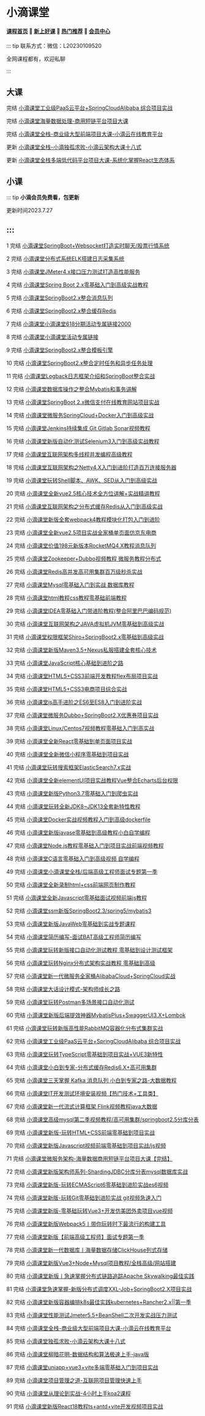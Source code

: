 # 小滴课堂

#### [**课程首页**](../../README.md) 💖 [**新上好课**](./xshk.md) 💖 [**热门推荐**](./rmtj.md) 💖 [**会员中心**](./vip.md)

::: tip
联系方式：微信：L20230109520

全网课程都有，欢迎私聊

:::

## 大课

完结 [小滴课堂工业级PaaS云平台+SpringCloudAlibaba 综合项目实战](https://xdclass.net/#/coursedetail?video_id=62)

完结 [小滴课堂海量数据处理-商用短链平台项目大课](https://xdclass.net/#/coursedetail?video_id=71)

完结 [小滴课堂全栈-商业级大型前端项目大课-小滴云在线教育平台](https://xdclass.net/videoDetailsPage?id=84)

更新 [小滴课堂全栈-小滴独孤求败-小滴云架构大课十八式](https://xdclass.net/videoDetailsPage?id=85)

更新 [小滴课堂全栈多端低代码平台项目大课-系统化掌握React生态体系](https://xdclass.net/videoDetailsPage?id=93)

## 小课

::: tip
**小滴会员免费看，包更新**

更新时间2023.7.27

:::
------

1 完结 [小滴课堂SpringBoot+Websocket打造实时聊天/股票行情系统](https://xdclass.net/videoDetailsPage?id=1)

2 完结 [小滴课堂分布式系统ELK搭建日志采集系统](https://xdclass.net/videoDetailsPage?id=2)

3 完结 [小滴课堂JMeter4.x接口压力测试打造高性能服务](https://xdclass.net/videoDetailsPage?id=3)

4 完结 [小滴课堂Spring Boot 2.x零基础入门到高级实战教程](https://xdclass.net/videoDetailsPage?id=4)

5 完结 [小滴课堂SpringBoot2.x整合消息队列](https://xdclass.net/videoDetailsPage?id=5)

6 完结 [小滴课堂SpringBoot2.x整合缓存Redis](https://xdclass.net/videoDetailsPage?id=6)

7 完结 [小滴课堂小滴课堂618分期活动专属链接2000](https://xdclass.net/videoDetailsPage?id=7)

8 完结 [小滴课堂小滴课堂活动专属链接](https://xdclass.net/videoDetailsPage?id=8)

9 完结 [小滴课堂SpringBoot2.x整合模板引擎](https://xdclass.net/videoDetailsPage?id=9)

10 完结 [小滴课堂SpringBoot2.x整合定时任务和异步任务处理](https://xdclass.net/videoDetailsPage?id=10)

11 完结 [小滴课堂Logback日志框架介绍和SpringBoot整合实战](https://xdclass.net/videoDetailsPage?id=11)

12 完结 [小滴课堂数据库操作之整合Mybatis和事务讲解](https://xdclass.net/videoDetailsPage?id=12)

13 完结 [小滴课堂SpringBoot 2.x微信支付在线教育网站项目实战](https://xdclass.net/videoDetailsPage?id=13)

14 完结 [小滴课堂微服务SpringCloud+Docker入门到高级实战](https://xdclass.net/videoDetailsPage?id=14)

15 完结 [小滴课堂Jenkins持续集成 Git Gitlab Sonar视频教程](https://xdclass.net/videoDetailsPage?id=15)

16 完结 [小滴课堂新版自动化测试Selenium3入门到高级实战教程](https://xdclass.net/videoDetailsPage?id=16)

17 完结 [小滴课堂互联网架构多线程并发编程高级教程](https://xdclass.net/videoDetailsPage?id=17)

18 完结 [小滴课堂互联网架构之Netty4.X入门到进阶打造百万连接服务器](https://xdclass.net/videoDetailsPage?id=18)

19 完结 [小滴课堂玩转Shell脚本、AWK、SED从入门到高级实战](https://xdclass.net/videoDetailsPage?id=19)

20 完结 [小滴课堂全新vue2.5核心技术全方位讲解+实战精讲教程](https://xdclass.net/videoDetailsPage?id=20)

21 完结 [小滴课堂互联网架构之分布式缓存Redis从入门到高级实战](https://xdclass.net/videoDetailsPage?id=21)

22 完结 [小滴课堂新版全套webpack4教程模块化打包入门到进阶](https://xdclass.net/videoDetailsPage?id=22)

23 完结 [小滴课堂全新vue2.5项目实战全家桶单页面仿京东电商](https://xdclass.net/videoDetailsPage?id=23)

24 完结 [小滴课堂价值198元新版本RocketMQ4.X教程消息队列](https://xdclass.net/videoDetailsPage?id=24)

25 完结 [小滴课堂Zookeeper+Dubbo视频教程 微服务教程分布式](https://xdclass.net/videoDetailsPage?id=25)

26 完结 [小滴课堂Redis高并发高可用集群百万级秒杀实战](https://xdclass.net/videoDetailsPage?id=26)

27 完结 [小滴课堂Mysql零基础入门到实战 数据库教程](https://xdclass.net/videoDetailsPage?id=27)

28 完结 [小滴课堂html教程css教程零基础前端教程](https://xdclass.net/videoDetailsPage?id=28)

29 完结 [小滴课堂IDEA零基础入门带进阶教程(整合阿里巴巴编码规范)](https://xdclass.net/videoDetailsPage?id=29)

30 完结 [小滴课堂互联网架构之JAVA虚拟机JVM零基础到高级实战](https://xdclass.net/videoDetailsPage?id=30)

31 完结 [小滴课堂权限框架Shiro+SpringBoot2.x零基础到高级实战](https://xdclass.net/videoDetailsPage?id=31)

32 完结 [小滴课堂新版Maven3.5+Nexus私服搭建全套核心技术](https://xdclass.net/videoDetailsPage?id=32)

33 完结 [小滴课堂JavaScript核心基础到进阶之路](https://xdclass.net/videoDetailsPage?id=33)

34 完结 [小滴课堂HTML5+CSS3前端开发教程flex布局项目实战](https://xdclass.net/videoDetailsPage?id=34)

35 完结 [小滴课堂HTML5+CSS3电商项目综合实战](https://xdclass.net/videoDetailsPage?id=35)

36 完结 [小滴课堂js高手进阶之ES6至ES8入门到进阶实战](https://xdclass.net/videoDetailsPage?id=36)

37 完结 [小滴课堂微服务Dubbo+SpringBoot2.X优惠券项目实战](https://xdclass.net/videoDetailsPage?id=37)

38 完结 [小滴课堂Linux/Centos7视频教程零基础入门到高实战](https://xdclass.net/videoDetailsPage?id=38)

39 完结 [小滴课堂全新React零基础到单页面项目实战](https://xdclass.net/videoDetailsPage?id=39)

40 完结 [小滴课堂全新微信小程序零基础到项目实战](https://xdclass.net/videoDetailsPage?id=40)

41 完结 [小滴课堂玩转搜索框架ElasticSearch7.x实战](https://xdclass.net/videoDetailsPage?id=41)

42 完结 [小滴课堂全新elementUI项目实战教程Vue整合Echarts后台权限](https://xdclass.net/videoDetailsPage?id=42)

43 完结 [小滴课堂新版Python3.7零基础入门到爬虫实战](https://xdclass.net/videoDetailsPage?id=43)

44 完结 [小滴课堂玩转全新JDK8~JDK13全套新特性教程](https://xdclass.net/videoDetailsPage?id=44)

45 完结 [小滴课堂Docker实战视频教程入门到高级dockerfile](https://xdclass.net/videoDetailsPage?id=45)

46 完结 [小滴课堂新版javase零基础到高级教程小白自学编程](https://xdclass.net/videoDetailsPage?id=46)

47 完结 [小滴课堂Node.js教程零基础入门到项目实战前端视频教程](https://xdclass.net/videoDetailsPage?id=47)

48 完结 [小滴课堂C语言零基础入门到高级视频 自学编程](https://xdclass.net/videoDetailsPage?id=48)

49 完结 [小滴课堂小滴课堂全栈/后端高级工程师面试专题第一季](https://xdclass.net/videoDetailsPage?id=49)

50 完结 [小滴课堂全新录制html+css前端网页制作教程](https://xdclass.net/videoDetailsPage?id=50)

51 完结 [小滴课堂全新Javascript零基础面试视频前端js教程](https://xdclass.net/videoDetailsPage?id=51)

52 完结 [小滴课堂ssm新版SpringBoot2.3/spring5/mybatis3](https://xdclass.net/videoDetailsPage?id=52)

53 完结 [小滴课堂新版JavaWeb零基础到实战专题课程](https://xdclass.net/videoDetailsPage?id=53)

54 完结 [小滴课堂简历编写-面试BAT高级工程师简历编写](https://xdclass.net/videoDetailsPage?id=54)

55 完结 [小滴课堂玩转新版接口自动化测试教程 零基础到设计测试框架](https://xdclass.net/videoDetailsPage?id=55)

56 完结 [小滴课堂玩转Nginx分布式架构实战教程 零基础到高级](https://xdclass.net/videoDetailsPage?id=56)

57 完结 [小滴课堂新一代微服务全家桶AlibabaCloud+SpringCloud实战](https://xdclass.net/videoDetailsPage?id=57)

58 完结 [小滴课堂大话设计模式-架构师成长之路](https://xdclass.net/videoDetailsPage?id=58)

59 完结 [小滴课堂玩转Postman多场景接口自动化测试](https://xdclass.net/videoDetailsPage?id=59)

60 完结 [小滴课堂新版后端提效神器MybatisPlus+SwaggerUI3.X+Lombok](https://xdclass.net/videoDetailsPage?id=60)

61 完结 [小滴课堂玩转新版高性能RabbitMQ容器化分布式集群实战](https://xdclass.net/videoDetailsPage?id=61)

62 完结 [小滴课堂工业级PaaS云平台+SpringCloudAlibaba 综合项目实战](https://xdclass.net/videoDetailsPage?id=62)

63 完结 [小滴课堂玩转TypeScript零基础到项目实战+VUE3新特性](https://xdclass.net/videoDetailsPage?id=63)

64 完结 [小滴课堂小白到专家-分布式缓存Redis6.X+高可用集群](https://xdclass.net/videoDetailsPage?id=64)

65 完结 [小滴课堂三天掌握 Kafka 消息队列 小白到专家之路-大数据教程](https://xdclass.net/videoDetailsPage?id=65)

66 完结 [小滴课堂IT开发测试环境安装视频【热门技术+工具类】](https://xdclass.net/videoDetailsPage?id=66)

67 完结 [小滴课堂新一代流式计算框架 Flink视频教程java大数据](https://xdclass.net/videoDetailsPage?id=67)

68 完结 [小滴课堂高级mysql第二季视频教程/高可用集群/springboot2.5分库分表](https://xdclass.net/videoDetailsPage?id=68)

69 完结 [小滴课堂新版-玩转HTML+CSS前端零基础到项目实战](https://xdclass.net/videoDetailsPage?id=69)

70 完结 [小滴课堂新版Javascript视频前端零基础到项目实战/js视频](https://xdclass.net/videoDetailsPage?id=70)

71 完结 [小滴课堂微服务架构-海量数据商用短链平台项目大课【完结】](https://xdclass.net/videoDetailsPage?id=71)

72 完结 [小滴课堂新版架构师系列-ShardingJDBC分库分表mysql数据库实战](https://xdclass.net/videoDetailsPage?id=72)

73 完结 [小滴课堂新版-玩转ECMAScript6零基础到进阶实战es6视频](https://xdclass.net/videoDetailsPage?id=73)

74 完结 [小滴课堂新版-玩转Git零基础到进阶实战 git视频急速入门](https://xdclass.net/videoDetailsPage?id=74)

75 完结 [小滴课堂新版-零基础玩转Vue3+开发仿美团外卖项目vue视频](https://xdclass.net/videoDetailsPage?id=75)

76 完结 [小滴课堂新版Webpack5丨带你玩转时下最流行的构建工具](https://xdclass.net/videoDetailsPage?id=76)

77 完结 [小滴课堂新版【前端高级工程师】面试专题第一季](https://xdclass.net/videoDetailsPage?id=77)

78 完结 [小滴课堂新一代数据库丨海量数据存储ClickHouse列式存储](https://xdclass.net/videoDetailsPage?id=78)

79 完结 [小滴课堂新版Vue3+Node+Mysql项目教程/全栈高级/网站搭建](https://xdclass.net/videoDetailsPage?id=79)

80 完结 [小滴课堂新版丨急速掌握分布式链路追踪Apache Skywalking最佳实践](https://xdclass.net/videoDetailsPage?id=80)

81 完结 [小滴课堂急速掌握-新版分布式调度XXL-Job+SpringBoot2.X项目实战](https://xdclass.net/videoDetailsPage?id=81)

82 完结 [小滴课堂新版容器编排k8s最佳实践kubernetes+Rancher2.x||第一季](https://xdclass.net/videoDetailsPage?id=82)

83 完结 [小滴课堂性能测试Jmeter5.5+BeanShell二次开发实战压力测试](https://xdclass.net/videoDetailsPage?id=83)

84 完结 [小滴课堂全栈-商业级大型前端项目大课-小滴云在线教育平台](https://xdclass.net/videoDetailsPage?id=84)

85 完结 [小滴课堂独孤求败-小滴云架构大课十八式](https://xdclass.net/videoDetailsPage?id=85)

86 完结 [小滴课堂柳暗花明-数据结构和算法极速上手-java版](https://xdclass.net/videoDetailsPage?id=86)

87 完结 [小滴课堂uniapp+vue3+vite多端零基础入门到项目实战](https://xdclass.net/videoDetailsPage?id=87)

89 完结 [小滴课堂项目管理之道-互联网项目管理快速上手](https://xdclass.net/videoDetailsPage?id=89)

90 完结 [小滴课堂从理论到实战-4小时上手koa2课程](https://xdclass.net/videoDetailsPage?id=90)

91 完结 [小滴课堂新版React18教程ts+antd+vite开发视频项目实战](https://xdclass.net/videoDetailsPage?id=91)

